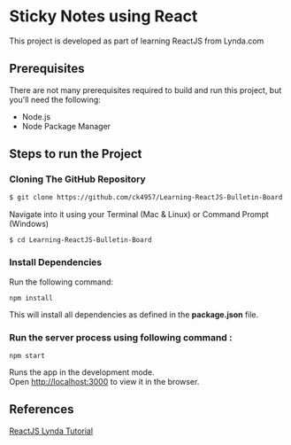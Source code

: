 # Sticky Notes using React

This project is developed as part of learning ReactJS from Lynda.com

## Prerequisites

There are not many prerequisites required to build and run this project, but you'll need the following:

* Node.js
* Node Package Manager

## Steps to run the Project

### Cloning The GitHub Repository
  ```bash
  $ git clone https://github.com/ck4957/Learning-ReactJS-Bulletin-Board
  ```
  Navigate into it using your Terminal (Mac & Linux) or Command Prompt (Windows)
  ```
  $ cd Learning-ReactJS-Bulletin-Board
  ```
### Install Dependencies
  Run the following command:

  ```
  npm install
  ```
This will install all dependencies as defined in the **package.json** file.

### Run the server process using following command :  
  ```
  npm start
  ```

  Runs the app in the development mode.<br>
  Open [http://localhost:3000](http://localhost:3000) to view it in the browser.


## References

[ReactJS Lynda Tutorial](https://www.lynda.com/React-js-tutorials/Learn-React-js-Basics/519668-2.html)
